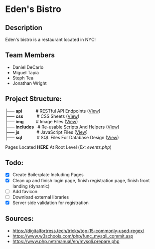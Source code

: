 # Eden's Bistro

## Description

Eden's bistro is a restaurant located in NYC!

## Team Members

-   Daniel DeCarlo
-   Miguel Tapia
-   Steph Tea
-   Jonathan Wright

## Project Structure:

├── **api** &nbsp; &nbsp; &nbsp; &nbsp; &nbsp; # RESTful API Endpoints ([View](api/)) \
├── **css** &nbsp; &nbsp; &nbsp; &nbsp; &nbsp; # CSS Sheets ([View](css/)) \
├── **img** &nbsp; &nbsp; &nbsp; &nbsp;&nbsp; # Image Files ([View](img/)) \
├── **includes** &nbsp; # Re-usable Scripts And Helpers ([View](includes/)) \
├── **js** &nbsp; &nbsp; &nbsp; &nbsp; &nbsp; &nbsp;&nbsp; # JavaScript Files ([View](js/)) \
├── **sql** &nbsp; &nbsp; &nbsp; &nbsp; &nbsp;&nbsp; # SQL Files For Database Design ([View](sql/))

Pages Located **HERE** At Root Level (_Ex: events.php_)

## Todo:

-   [x] Create Boilerplate Including Pages
-   [x] Clean up and finish login page, finish registration page, finish front landing (dynamic)
-   [ ] Add favicon
-   [ ] Download external libraries
-   [x] Server side validation for registration

## Sources:

-   https://digitalfortress.tech/tricks/top-15-commonly-used-regex/
-   https://www.w3schools.com/php/func_mysqli_commit.asp
-   https://www.php.net/manual/en/mysqli.prepare.php
